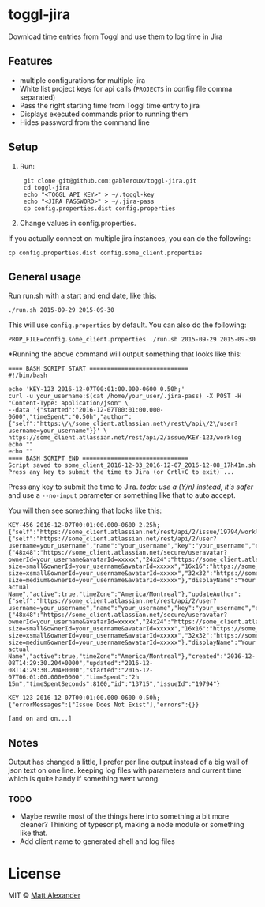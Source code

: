 

# toggl-jira

Download time entries from Toggl and use them to log time in Jira

## Features

* multiple configurations for multiple jira
* White list project keys for api calls (`PROJECTS` in config file comma separated)
* Pass the right starting time from Toggl time entry to jira
* Displays executed commands prior to running them
* Hides password from the command line

## Setup

1. Run:

        git clone git@github.com:gableroux/toggl-jira.git
        cd toggl-jira
        echo "<TOGGL API KEY>" > ~/.toggl-key
        echo "<JIRA PASSWORD>" > ~/.jira-pass
        cp config.properties.dist config.properties

2. Change values in config.properties.

If you actually connect on multiple jira instances, you can do the following:

    cp config.properties.dist config.some_client.properties

## General usage

Run run.sh with a start and end date, like this:

    ./run.sh 2015-09-29 2015-09-30

This will use `config.properties` by default. You can also do the following:

    PROP_FILE=config.some_client.properties ./run.sh 2015-09-29 2015-09-30

*Running the above command will output something that looks like this:

    ==== BASH SCRIPT START ============================
    #!/bin/bash

    echo 'KEY-123 2016-12-07T00:01:00.000-0600 0.50h;'
    curl -u your_username:$(cat /home/your_user/.jira-pass) -X POST -H "Content-Type: application/json" \
    --data '{"started":"2016-12-07T00:01:00.000-0600","timeSpent":"0.50h","author":{"self":"https:\/\/some_client.atlassian.net\/rest\/api\/2\/user?username=your_username"}}' \
    https://some_client.atlassian.net/rest/api/2/issue/KEY-123/worklog
    echo ""
    echo ""
    ==== BASH SCRIPT END ==============================
    Script saved to some_client_2016-12-03_2016-12-07_2016-12-08_17h41m.sh
    Press any key to submit the time to Jira (or Crtl+C to exit) ...

Press any key to submit the time to Jira. *todo: use a (Y/n) instead, it's safer* and use a `--no-input` parameter or something like that to auto accept.

You will then see something that looks like this:

    KEY-456 2016-12-07T00:01:00.000-0600 2.25h;
    {"self":"https://some_client.atlassian.net/rest/api/2/issue/19794/worklog/13715","author":{"self":"https://some_client.atlassian.net/rest/api/2/user?username=your_username","name":"your_username","key":"your_username","emailAddress":"you@your_email.com","avatarUrls":{"48x48":"https://some_client.atlassian.net/secure/useravatar?ownerId=your_username&avatarId=xxxxx","24x24":"https://some_client.atlassian.net/secure/useravatar?size=small&ownerId=your_username&avatarId=xxxxx","16x16":"https://some_client.atlassian.net/secure/useravatar?size=xsmall&ownerId=your_username&avatarId=xxxxx","32x32":"https://some_client.atlassian.net/secure/useravatar?size=medium&ownerId=your_username&avatarId=xxxxx"},"displayName":"Your actual Name","active":true,"timeZone":"America/Montreal"},"updateAuthor":{"self":"https://some_client.atlassian.net/rest/api/2/user?username=your_username","name":"your_username","key":"your_username","emailAddress":"you@your_email.com","avatarUrls":{"48x48":"https://some_client.atlassian.net/secure/useravatar?ownerId=your_username&avatarId=xxxxx","24x24":"https://some_client.atlassian.net/secure/useravatar?size=small&ownerId=your_username&avatarId=xxxxx","16x16":"https://some_client.atlassian.net/secure/useravatar?size=xsmall&ownerId=your_username&avatarId=xxxxx","32x32":"https://some_client.atlassian.net/secure/useravatar?size=medium&ownerId=your_username&avatarId=xxxxx"},"displayName":"Your actual Name","active":true,"timeZone":"America/Montreal"},"created":"2016-12-08T14:29:30.204+0000","updated":"2016-12-08T14:29:30.204+0000","started":"2016-12-07T06:01:00.000+0000","timeSpent":"2h 15m","timeSpentSeconds":8100,"id":"13715","issueId":"19794"}

    KEY-123 2016-12-07T00:01:00.000-0600 0.50h;
    {"errorMessages":["Issue Does Not Exist"],"errors":{}}

    [and on and on...]

## Notes

Output has changed a little, I prefer per line output instead of a big wall of json text on one line.
keeping log files with parameters and current time which is quite handy if something went wrong.

### TODO

* Maybe rewrite most of the things here into something a bit more cleaner? Thinking of typescript, making a node module or something like that.
* Add client name to generated shell and log files

# License

MIT © [Matt Alexander](https://github.com/mattalexx)
